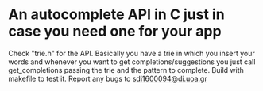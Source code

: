 # An autocomplete API in C just in case you need one for your app

Check "trie.h" for the API. Basically you have a trie in which you insert your words and whenever
you want to get completions/suggestions you just call get_completions passing the trie and the pattern to complete.
Build with makefile to test it. Report any bugs to sdi1600094@di.uoa.gr